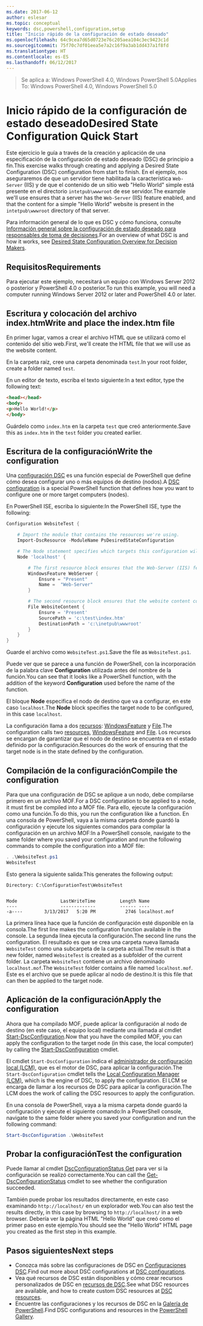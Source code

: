 ```yaml
---
ms.date: 2017-06-12
author: eslesar
ms.topic: conceptual
keywords: dsc,powershell,configuration,setup
title: "Inicio rápido de la configuración de estado deseado"
ms.openlocfilehash: 64c9cea7d65d0723e76c205aea104c3ec9423c1d
ms.sourcegitcommit: 75f70c7df01eea5e7a2c16f9a3ab1dd437a1f8fd
ms.translationtype: HT
ms.contentlocale: es-ES
ms.lasthandoff: 06/12/2017
---
```

> <span data-ttu-id="d8c26-103">Se aplica a: Windows PowerShell 4.0, Windows PowerShell 5.0</span><span class="sxs-lookup"><span data-stu-id="d8c26-103">Applies To: Windows PowerShell 4.0, Windows PowerShell 5.0</span></span>

# <a name="desired-state-configuration-quick-start"></a><span data-ttu-id="d8c26-104">Inicio rápido de la configuración de estado deseado</span><span class="sxs-lookup"><span data-stu-id="d8c26-104">Desired State Configuration Quick Start</span></span>

<span data-ttu-id="d8c26-105">Este ejercicio le guía a través de la creación y aplicación de una especificación de la configuración de estado deseado (DSC) de principio a fin.</span><span class="sxs-lookup"><span data-stu-id="d8c26-105">This exercise walks through creating and applying a Desired State Configuration (DSC) configuration from start to finish.</span></span>
<span data-ttu-id="d8c26-106">En el ejemplo, nos aseguraremos de que un servidor tiene habilitada la característica `Web-Server` (IIS) y de que el contenido de un sitio web "Hello World" simple está presente en el directorio `intetpub\wwwroot` de ese servidor.</span><span class="sxs-lookup"><span data-stu-id="d8c26-106">The example we'll use ensures that a server has the `Web-Server` (IIS) feature enabled, and that the content for a simple "Hello World" website is present in the `intetpub\wwwroot` directory of that server.</span></span>

<span data-ttu-id="d8c26-107">Para información general de lo que es DSC y cómo funciona, consulte [Información general sobre la configuración de estado deseado para responsables de toma de decisiones](DscForEngineers.md).</span><span class="sxs-lookup"><span data-stu-id="d8c26-107">For an overview of what DSC is and how it works, see [Desired State Configuration Overview for Decision Makers](DscForEngineers.md).</span></span>

## <a name="requirements"></a><span data-ttu-id="d8c26-108">Requisitos</span><span class="sxs-lookup"><span data-stu-id="d8c26-108">Requirements</span></span>

<span data-ttu-id="d8c26-109">Para ejecutar este ejemplo, necesitará un equipo con Windows Server 2012 o posterior y PowerShell 4.0 o posterior.</span><span class="sxs-lookup"><span data-stu-id="d8c26-109">To run this example, you will need a computer running Windows Server 2012 or later and PowerShell 4.0 or later.</span></span>

## <a name="write-and-place-the-indexhtm-file"></a><span data-ttu-id="d8c26-110">Escritura y colocación del archivo index.htm</span><span class="sxs-lookup"><span data-stu-id="d8c26-110">Write and place the index.htm file</span></span>

<span data-ttu-id="d8c26-111">En primer lugar, vamos a crear el archivo HTML que se utilizará como el contenido del sitio web.</span><span class="sxs-lookup"><span data-stu-id="d8c26-111">First, we'll create the HTML file that we will use as the website content.</span></span>

<span data-ttu-id="d8c26-112">En la carpeta raíz, cree una carpeta denominada `test`.</span><span class="sxs-lookup"><span data-stu-id="d8c26-112">In your root folder, create a folder named `test`.</span></span>

<span data-ttu-id="d8c26-113">En un editor de texto, escriba el texto siguiente:</span><span class="sxs-lookup"><span data-stu-id="d8c26-113">In a text editor, type the following text:</span></span>

```html
<head></head>
<body>
<p>Hello World!</p>
</body>
```

<span data-ttu-id="d8c26-114">Guárdelo como `index.htm` en la carpeta `test` que creó anteriormente.</span><span class="sxs-lookup"><span data-stu-id="d8c26-114">Save this as `index.htm` in the `test` folder you created earlier.</span></span> 

## <a name="write-the-configuration"></a><span data-ttu-id="d8c26-115">Escritura de la configuración</span><span class="sxs-lookup"><span data-stu-id="d8c26-115">Write the configuration</span></span>

<span data-ttu-id="d8c26-116">Una [configuración DSC](configurations.md) es una función especial de PowerShell que define cómo desea configurar uno o más equipos de destino (nodos).</span><span class="sxs-lookup"><span data-stu-id="d8c26-116">A [DSC configuration](configurations.md) is a special PowerShell function that defines how you want to configure one or more target computers (nodes).</span></span>

<span data-ttu-id="d8c26-117">En PowerShell ISE, escriba lo siguiente:</span><span class="sxs-lookup"><span data-stu-id="d8c26-117">In the PowerShell ISE, type the following:</span></span>

```powershell
Configuration WebsiteTest {

    # Import the module that contains the resources we're using.
    Import-DscResource -ModuleName PsDesiredStateConfiguration

    # The Node statement specifies which targets this configuration will be applied to.
    Node 'localhost' {

        # The first resource block ensures that the Web-Server (IIS) feature is enabled.
        WindowsFeature WebServer {
            Ensure = "Present"
            Name =  "Web-Server"
        }

        # The second resource block ensures that the website content copied to the website root folder.
        File WebsiteContent {
            Ensure = 'Present'
            SourcePath = 'c:\test\index.htm'
            DestinationPath = 'c:\inetpub\wwwroot'
        }
    }
} 
```

<span data-ttu-id="d8c26-118">Guarde el archivo como `WebsiteTest.ps1`.</span><span class="sxs-lookup"><span data-stu-id="d8c26-118">Save the file as `WebsiteTest.ps1`.</span></span>

<span data-ttu-id="d8c26-119">Puede ver que se parece a una función de PowerShell, con la incorporación de la palabra clave **Configuration** utilizada antes del nombre de la función.</span><span class="sxs-lookup"><span data-stu-id="d8c26-119">You can see that it looks like a PowerShell function, with the addition of the keyword **Configuration** used before the name of the function.</span></span>

<span data-ttu-id="d8c26-120">El bloque **Node** especifica el nodo de destino que va a configurar, en este caso `localhost`.</span><span class="sxs-lookup"><span data-stu-id="d8c26-120">The **Node** block specifies the target node to be configured, in this case `localhost`.</span></span>

<span data-ttu-id="d8c26-121">La configuración llama a dos [recursos](resources.md): [WindowsFeature](windowsFeatureResource.md) y [File](fileResource.md).</span><span class="sxs-lookup"><span data-stu-id="d8c26-121">The configuration calls two [resources](resources.md), [WindowsFeature](windowsFeatureResource.md) and [File](fileResource.md).</span></span>
<span data-ttu-id="d8c26-122">Los recursos se encargan de garantizar que el nodo de destino se encuentra en el estado definido por la configuración.</span><span class="sxs-lookup"><span data-stu-id="d8c26-122">Resources do the work of ensuring that the target node is in the state defined by the configuration.</span></span>

## <a name="compile-the-configuration"></a><span data-ttu-id="d8c26-123">Compilación de la configuración</span><span class="sxs-lookup"><span data-stu-id="d8c26-123">Compile the configuration</span></span>

<span data-ttu-id="d8c26-124">Para que una configuración de DSC se aplique a un nodo, debe compilarse primero en un archivo MOF.</span><span class="sxs-lookup"><span data-stu-id="d8c26-124">For a DSC configuration to be applied to a node, it must first be compiled into a MOF file.</span></span>
<span data-ttu-id="d8c26-125">Para ello, ejecute la configuración como una función.</span><span class="sxs-lookup"><span data-stu-id="d8c26-125">To do this, you run the configuration like a function.</span></span>
<span data-ttu-id="d8c26-126">En una consola de PowerShell, vaya a la misma carpeta donde guardó la configuración y ejecute los siguientes comandos para compilar la configuración en un archivo MOF:</span><span class="sxs-lookup"><span data-stu-id="d8c26-126">In a PowerShell console, navigate to the same folder where you saved your configuration and run the following commands to compile the configuration into a MOF file:</span></span>

```powershell
. .\WebsiteTest.ps1
WebsiteTest
```

<span data-ttu-id="d8c26-127">Esto genera la siguiente salida:</span><span class="sxs-lookup"><span data-stu-id="d8c26-127">This generates the following output:</span></span>

```
Directory: C:\ConfigurationTest\WebsiteTest


Mode                LastWriteTime         Length Name                                                                                                                                                       
----                -------------         ------ ----                                                                                                                                                       
-a----        3/13/2017   5:20 PM           2746 localhost.mof
```

<span data-ttu-id="d8c26-128">La primera línea hace que la función de configuración esté disponible en la consola.</span><span class="sxs-lookup"><span data-stu-id="d8c26-128">The first line makes the configuration function available in the console.</span></span>
<span data-ttu-id="d8c26-129">La segunda línea ejecuta la configuración.</span><span class="sxs-lookup"><span data-stu-id="d8c26-129">The second line runs the configuration.</span></span>
<span data-ttu-id="d8c26-130">El resultado es que se crea una carpeta nueva llamada `WebsiteTest` como una subcarpeta de la carpeta actual.</span><span class="sxs-lookup"><span data-stu-id="d8c26-130">The result is that a new folder, named `WebsiteTest` is created as a subfolder of the current folder.</span></span>
<span data-ttu-id="d8c26-131">La carpeta `WebsiteTest` contiene un archivo denominado `localhost.mof`.</span><span class="sxs-lookup"><span data-stu-id="d8c26-131">The `WebsiteTest` folder contains a file named `localhost.mof`.</span></span> <span data-ttu-id="d8c26-132">Este es el archivo que se puede aplicar al nodo de destino.</span><span class="sxs-lookup"><span data-stu-id="d8c26-132">It is this file that can then be applied to the target node.</span></span>

## <a name="apply-the-configuration"></a><span data-ttu-id="d8c26-133">Aplicación de la configuración</span><span class="sxs-lookup"><span data-stu-id="d8c26-133">Apply the configuration</span></span>

<span data-ttu-id="d8c26-134">Ahora que ha compilado MOF, puede aplicar la configuración al nodo de destino (en este caso, el equipo local) mediante una llamada al cmdlet [Start-DscConfiguration](/reference/5.1/PSDesiredStateConfiguration/Start-DscConfiguration.md).</span><span class="sxs-lookup"><span data-stu-id="d8c26-134">Now that you have the compiled MOF, you can apply the configuration to the target node (in this case, the local computer) by calling the [Start-DscConfiguration](/reference/5.1/PSDesiredStateConfiguration/Start-DscConfiguration.md) cmdlet.</span></span>

<span data-ttu-id="d8c26-135">El cmdlet `Start-DscConfiguration` indica el [administrador de configuración local (LCM)](metaConfig.md), que es el motor de DSC, para aplicar la configuración.</span><span class="sxs-lookup"><span data-stu-id="d8c26-135">The `Start-DscConfiguration` cmdlet tells the [Local Configuration Manager (LCM)](metaConfig.md), which is the engine of DSC, to apply the configuration.</span></span>
<span data-ttu-id="d8c26-136">El LCM se encarga de llamar a los recursos de DSC para aplicar la configuración.</span><span class="sxs-lookup"><span data-stu-id="d8c26-136">The LCM does the work of calling the DSC resources to apply the configuration.</span></span>

<span data-ttu-id="d8c26-137">En una consola de PowerShell, vaya a la misma carpeta donde guardó la configuración y ejecute el siguiente comando:</span><span class="sxs-lookup"><span data-stu-id="d8c26-137">In a PowerShell console, navigate to the same folder where you saved your configuration and run the following command:</span></span>

```powershell
Start-DscConfiguration .\WebsiteTest
```

## <a name="test-the-configuration"></a><span data-ttu-id="d8c26-138">Probar la configuración</span><span class="sxs-lookup"><span data-stu-id="d8c26-138">Test the configuration</span></span>

<span data-ttu-id="d8c26-139">Puede llamar al cmdlet [DscConfigurationStatus Get](/reference/5.1/PSDesiredStateConfiguration/Get-DscConfigurationStatus.md) para ver si la configuración se realizó correctamente.</span><span class="sxs-lookup"><span data-stu-id="d8c26-139">You can call the [Get-DscConfigurationStatus](/reference/5.1/PSDesiredStateConfiguration/Get-DscConfigurationStatus.md) cmdlet to see whether the configuration succeeded.</span></span> 

<span data-ttu-id="d8c26-140">También puede probar los resultados directamente, en este caso examinando `http://localhost/` en un explorador web.</span><span class="sxs-lookup"><span data-stu-id="d8c26-140">You can also test the results directly, in this case by browsing to `http://localhost/` in a web browser.</span></span> <span data-ttu-id="d8c26-141">Debería ver la página HTML "Hello World" que creó como el primer paso en este ejemplo.</span><span class="sxs-lookup"><span data-stu-id="d8c26-141">You should see the "Hello World" HTML page you created as the first step in this example.</span></span>

## <a name="next-steps"></a><span data-ttu-id="d8c26-142">Pasos siguientes</span><span class="sxs-lookup"><span data-stu-id="d8c26-142">Next steps</span></span>

- <span data-ttu-id="d8c26-143">Conozca más sobre las configuraciones de DSC en [Configuraciones DSC](configurations.md).</span><span class="sxs-lookup"><span data-stu-id="d8c26-143">Find out more about DSC configurations at [DSC configurations](configurations.md).</span></span>
- <span data-ttu-id="d8c26-144">Vea qué recursos de DSC están disponibles y cómo crear recursos personalizados de DSC en [recursos de DSC](resources.md).</span><span class="sxs-lookup"><span data-stu-id="d8c26-144">See what DSC resources are available, and how to create custom DSC resources at [DSC resources](resources.md).</span></span>
- <span data-ttu-id="d8c26-145">Encuentre las configuraciones y los recursos de DSC en la [Galería de PowerShell](https://www.powershellgallery.com/).</span><span class="sxs-lookup"><span data-stu-id="d8c26-145">Find DSC configurations and resources in the [PowerShell Gallery](https://www.powershellgallery.com/).</span></span>



